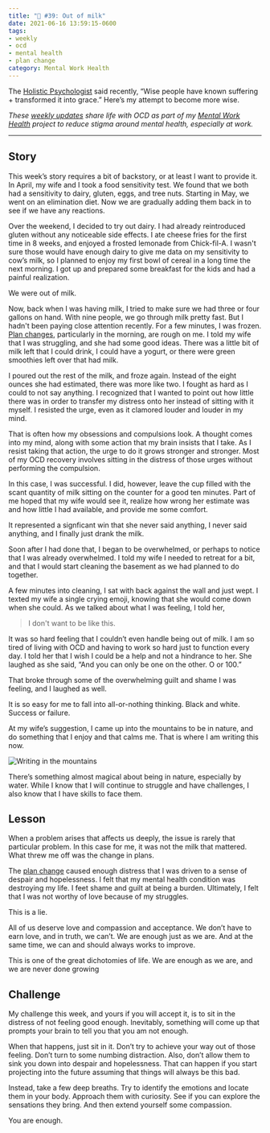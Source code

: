 ```yaml
---
title: "🧠 #39: Out of milk"
date: 2021-06-16 13:59:15-0600
tags:
- weekly
- ocd
- mental health
- plan change
category: Mental Work Health
---
```


The [Holistic Psychologist](https://theholisticpsychologist.com/) said recently, “Wise people have known suffering + transformed it into grace.” Here’s my attempt to become more wise.

_These [weekly updates](https://bennorris.com/tags/weekly-update/) share life with OCD as part of my [Mental Work Health](https://bennorris.com/mental-work-health) project to reduce stigma around mental health, especially at work._

***


## Story

This week’s story requires a bit of backstory, or at least I want to provide it. In April, my wife
and I took a food sensitivity test. We found that we both had a sensitivity to dairy, gluten, eggs, and tree nuts. Starting in May, we went on an elimination diet. Now we are gradually adding them back in to see if we have any reactions. 

Over the weekend, I decided to try out dairy. I had already reintroduced gluten without any noticeable side effects. I ate cheese fries for the first time in 8 weeks, and enjoyed a frosted lemonade from Chick-fil-A. I wasn't sure those would have enough dairy to give me data on my sensitivity to cow’s milk, so I planned to enjoy my first bowl of cereal in a long time the next morning. I got up and prepared some breakfast for the kids and had a painful realization.

We were out of milk.

Now, back when I was having milk, I tried to make sure we had three or four gallons on hand. With nine people, we go through milk pretty fast. But I hadn't been paying close attention recently. For a few minutes, I was frozen. [Plan changes](https://bennorris.com/2021/06/04/plan-changes), particularly in the morning, are rough on me. I
told my wife that I was struggling, and she had some good ideas. There was a little bit of milk left that I could drink, I could have a yogurt, or
there were green smoothies left over that had milk.

I poured out the rest of the milk, and froze again. Instead of the eight ounces she had estimated, there was more like two. I fought as hard as I could to not say anything. I recognized that I wanted to point out how little there was in order to transfer my distress onto her instead of sitting with it myself. I resisted the urge, even as it clamored louder and louder in my mind.

That is often how my obsessions and compulsions look. A thought comes into my mind, along with some action that my brain insists that I take. As I resist taking that action, the urge to do it grows stronger and stronger. Most of my OCD recovery involves sitting in the distress of those urges without performing the compulsion.

In this case, I was successful. I did, however, leave the cup filled with the scant quantity of milk sitting on the counter for a good ten minutes. Part of me hoped that my wife would see it, realize how wrong her estimate was and how little I had available, and provide me some comfort.

It represented a signficant win that she never said anything, I never said anything, and I finally just drank the milk.

Soon after I had done that, I began to be overwhelmed, or perhaps to notice that I was already overwhelmed. I told my wife I needed to retreat for a bit, and that I would start cleaning the basement as we had planned to do together.

A few minutes into cleaning, I sat with back against the wall and just wept. I texted my wife a single crying emoji, knowing that she would come down when she could. As we talked about what I
was feeling, I told her, 

> I don't want to be like this.

It was so hard feeling that I couldn’t even handle being out of milk. I am so tired of living with OCD and having to work so hard just to function every day. I told her that I wish I could be a help and not a hindrance to her. She laughed as she said, “And you can only be one on the other. O or 100.”

That broke through some of the overwhelming guilt and shame I was feeling, and I laughed as well.

It is so easy for me to fall into all-or-nothing thinking. Black and white. Success or failure.

At my wife’s suggestion, I came up into the mountains to be in nature, and do something that I enjoy and that calms me. That is where I am writing this now.

![Writing in the mountains](https://media.bennorris.com/images/mentalworkhealth/uploads/2021/b791273df3.jpg)

There’s something almost magical about being in nature, especially by water. While I know that I will continue to struggle and have challenges, I also know that I have skills to face them.


## Lesson

When a problem arises that affects us deeply, the issue is rarely that particular problem. In this case for me, it was not the milk that mattered. What threw me off was
the change in plans.

The [plan change](https://bennorris.com/tags/plan-change/) caused enough distress that I was driven to a sense of despair and hopelessness. I felt that my mental health condition was destroying my life. I feet shame and guilt at being a burden. Ultimately, I felt that I was not worthy of love because of my struggles.

This is a lie.

All of us deserve love and compassion and acceptance. We don’t have to earn love,
and in truth, we can’t. We are enough just as we are. And at the same time, we can and should always works to improve.

This is one of the great dichotomies of life. We are enough as we are, and we are never done growing


## Challenge

My challenge this week, and yours if you will accept it, is to sit in the distress of not feeling good enough. Inevitably, something will come up that prompts your brain to tell you that you am not enough.

When that happens, just sit in it. Don’t try to achieve your way out of those feeling. Don’t turn to some numbing distraction. Also, don’t allow them to sink you down into despair and hopelessness. That can happen if you start projecting into the future assuming that things will always be this bad.

Instead, take a few deep breaths. Try to identify the emotions and locate them in your body. Approach them with curiosity. See if you can explore the sensations they bring. And then extend yourself some compassion.

You are enough.

